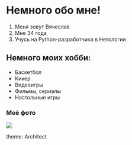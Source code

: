 # Немного обо мне!

1. Меня зовут Вячеслав
2. Мне 34 года
3. Учусь на Python-разработчика в Нетологии

## Немного моих хобби:

- Баскетбол
- Кикер
- Видеоигры
- Фильмы, сериалы
- Настольные игры

### Моё фото

![](https://sun9-44.userapi.com/impg/5No24SbOdvpnZe22_rdYTQ1JEDtz0PzDRFM63A/5H5YODxhNxs.jpg?size=1280x1920&quality=95&sign=ad94a59fd2ec4fd65de8a8e3c7d9d063&type=album)

theme: Architect
